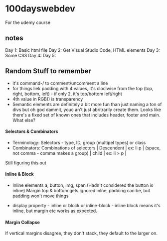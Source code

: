 # 100dayswebdev

For the udemy course

## notes

Day 1: Basic html file
Day 2: Get Visual Studio Code, HTML elements
Day 3: Some CSS
Day 4:
Day 5:

## Random Stuff to remember

- it's command-/ to comment/uncomment a line
- for things liek padding with 4 values, it's cloclwise from the top (top, right, bottom, left) - if only 2, it's top/bottom left/right
- 4th value in RGB() is transparency
- Semantic elements are definitely a bit more fun than just naming a ton of divs but oh god dammit, youc an't just abritrarily create them. Looks like there's a fixed set of known ones that includes header, footer and main. What else?

#### Selectors & Combinators

- Terminology: Selectors - type, ID, group (multipel types) or class
- Combinators: Combinations of selectors
  | Descendent | ex: li p | (space, not comma - comma makes a group)
  | child | ex: li > p |

Still figuring this out

#### Inline & Block

- Inline elements
  a, button, img, span
  (Hadn't considered the button is inline)
  Margin top & bottom gets ignored inlne, padding can be, but padding won't move things

- display property - inline or block or inline-block - inline block means it's inline, but margin etc works as expected.

#### Margin Collapse

If vertical margins disagree, they don't stack, they default to the larger on.

